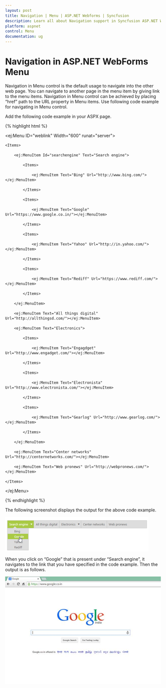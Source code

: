 ```yaml
---
layout: post
title: Navigation | Menu | ASP.NET Webforms | Syncfusion
description: Learn all about Navigation support in Syncfusion ASP.NET Web Forms Menu control, its elements and more.
platform: aspnet
control: Menu
documentation: ug
---
```


# Navigation in ASP.NET WebForms Menu

Navigation in Menu control is the default usage to navigate into the other web page. You can navigate to another page in the menu item by giving link to the menu items. Navigation in Menu control can be achieved by placing “href” path to the URL property in Menu items. Use following code example for navigating in Menu control.

Add the following code example in your ASPX page.

{% highlight html %}



<ej:Menu ID="weblink" Width="600" runat="server">

    <Items>

        <ej:MenuItem Id="searchengine" Text="Search engine">

            <Items>

                <ej:MenuItem Text="Bing" Url="http://www.bing.com/"></ej:MenuItem>

            </Items>

            <Items>

                <ej:MenuItem Text="Google" Url="https://www.google.co.in/"></ej:MenuItem>

            </Items>

            <Items>

                <ej:MenuItem Text="Yahoo" Url="http://in.yahoo.com/"></ej:MenuItem>

            </Items>

            <Items>

                <ej:MenuItem Text="Rediff" Url="https://www.rediff.com/"></ej:MenuItem>

            </Items>

        </ej:MenuItem>

        <ej:MenuItem Text="All things digital" Url="http://allthingsd.com/"></ej:MenuItem>

        <ej:MenuItem Text="Electronics">

            <Items>

                <ej:MenuItem Text="Engagdget" Url="http://www.engadget.com/"></ej:MenuItem>

            </Items>

            <Items>

                <ej:MenuItem Text="Electronista" Url="http://www.electronista.com/"></ej:MenuItem>

            </Items>

            <Items>

                <ej:MenuItem Text="Gearlog" Url="http://www.gearlog.com/"></ej:MenuItem>

            </Items>

        </ej:MenuItem>

        <ej:MenuItem Text="Center networks" Url="http://centernetworks.com/"></ej:MenuItem>

        <ej:MenuItem Text="Web pronews" Url="http://webpronews.com/"></ej:MenuItem>

    </Items>

</ej:Menu>





{% endhighlight %}



The following screenshot displays the output for the above code example.  

![ASP.NET Menu Navigation displaying the output code](Navigation_images/Navigation_img1.png) 



When you click on “Google” that is present under “Search engine”, it navigates to the link that you have specified in the code example. Then the output is as follows.

![ASP.NET Menu Navigation to the specified code](Navigation_images/Navigation_img2.png) 



